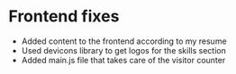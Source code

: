 # Frontend fixes
- Added content to the frontend according to my resume
- Used devicons library to get logos for the skills section
- Added main.js file that takes care of the visitor counter
